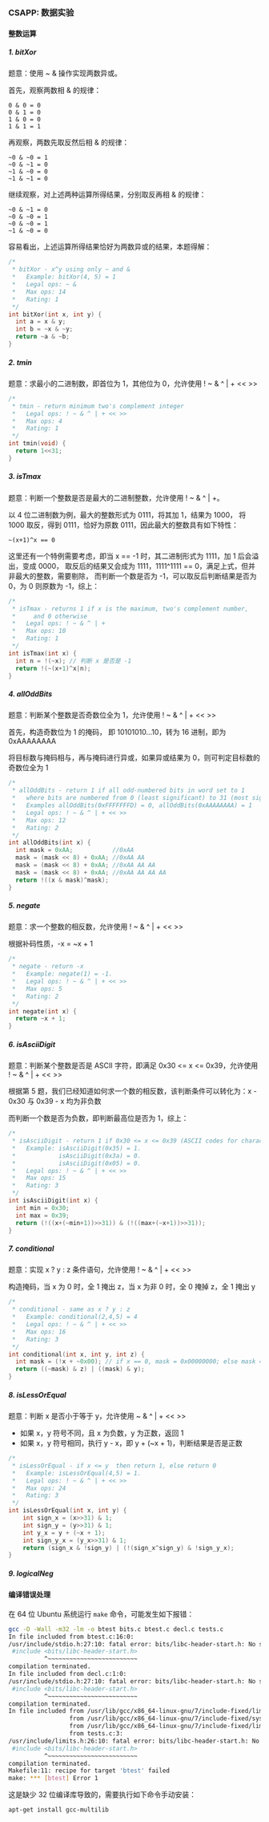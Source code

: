 ### CSAPP: 数据实验

#### 整数运算

##### 1. bitXor

题意：使用 ~ & 操作实现两数异或。

首先，观察两数相 & 的规律：

```
0 & 0 = 0
0 & 1 = 0
1 & 0 = 0
1 & 1 = 1
```

再观察，两数先取反然后相 & 的规律：

```
~0 & ~0 = 1
~0 & ~1 = 0
~1 & ~0 = 0
~1 & ~1 = 0
```

继续观察，对上述两种运算所得结果，分别取反再相 & 的规律：

```
~0 & ~1 = 0
~0 & ~0 = 1
~0 & ~0 = 1
~1 & ~0 = 0
```

容易看出，上述运算所得结果恰好为两数异或的结果，本题得解：

```cpp
/* 
 * bitXor - x^y using only ~ and & 
 *   Example: bitXor(4, 5) = 1
 *   Legal ops: ~ &
 *   Max ops: 14
 *   Rating: 1
 */
int bitXor(int x, int y) {
  int a = x & y;
  int b = ~x & ~y;
  return ~a & ~b;
}
```

##### 2. tmin

题意：求最小的二进制数，即首位为 1，其他位为 0，允许使用 ! ~ & ^ | + << >>

```cpp
/* 
 * tmin - return minimum two's complement integer 
 *   Legal ops: ! ~ & ^ | + << >>
 *   Max ops: 4
 *   Rating: 1
 */
int tmin(void) {
  return 1<<31;
}
```

##### 3. isTmax

题意：判断一个整数是否是最大的二进制整数，允许使用 ! ~ & ^ | +。

以 4 位二进制数为例，最大的整数形式为 0111，将其加 1，结果为 1000，
将 1000 取反，得到 0111，恰好为原数 0111，因此最大的整数具有如下特性：

```
~(x+1)^x == 0
```

这里还有一个特例需要考虑，即当 x == -1 时，其二进制形式为 1111，加 1 后会溢出，变成 0000，
取反后的结果又会成为 1111，1111^1111 == 0，满足上式，但并非最大的整数，需要剔除，
而判断一个数是否为 -1，可以取反后判断结果是否为 0，为 0 则原数为 -1，综上：

```cpp
/*
 * isTmax - returns 1 if x is the maximum, two's complement number,
 *     and 0 otherwise 
 *   Legal ops: ! ~ & ^ | +
 *   Max ops: 10
 *   Rating: 1
 */
int isTmax(int x) {
  int n = !(~x); // 判断 x 是否是 -1
  return !(~(x+1)^x|n);
}
```

##### 4. allOddBits

题意：判断某个整数是否奇数位全为 1，允许使用 ! ~ & ^ | + << >>

首先，构造奇数位为 1 的掩码， 即 10101010...10，转为 16 进制，即为 0xAAAAAAAA

将目标数与掩码相与，再与掩码进行异或，如果异或结果为 0，则可判定目标数的奇数位全为 1

```cpp
/* 
 * allOddBits - return 1 if all odd-numbered bits in word set to 1
 *   where bits are numbered from 0 (least significant) to 31 (most significant)
 *   Examples allOddBits(0xFFFFFFFD) = 0, allOddBits(0xAAAAAAAA) = 1
 *   Legal ops: ! ~ & ^ | + << >>
 *   Max ops: 12
 *   Rating: 2
 */
int allOddBits(int x) {
  int mask = 0xAA;           //0xAA
  mask = (mask << 8) + 0xAA; //0xAA AA
  mask = (mask << 8) + 0xAA; //0xAA AA AA
  mask = (mask << 8) + 0xAA; //0xAA AA AA AA
  return !((x & mask)^mask);
}
```

##### 5. negate

题意：求一个整数的相反数，允许使用 ! ~ & ^ | + << >>

根据补码性质，-x = ~x + 1

```cpp
/* 
 * negate - return -x 
 *   Example: negate(1) = -1.
 *   Legal ops: ! ~ & ^ | + << >>
 *   Max ops: 5
 *   Rating: 2
 */
int negate(int x) {
  return ~x + 1;
}
```

##### 6. isAsciiDigit

题意：判断某个整数是否是 ASCII 字符，即满足 0x30 <= x <= 0x39，允许使用 ! ~ & ^ | + << >>

根据第 5 题，我们已经知道如何求一个数的相反数，该判断条件可以转化为：x - 0x30 与 0x39 - x 均为非负数

而判断一个数是否为负数，即判断最高位是否为 1，综上：

```cpp
/* 
 * isAsciiDigit - return 1 if 0x30 <= x <= 0x39 (ASCII codes for characters '0' to '9')
 *   Example: isAsciiDigit(0x35) = 1.
 *            isAsciiDigit(0x3a) = 0.
 *            isAsciiDigit(0x05) = 0.
 *   Legal ops: ! ~ & ^ | + << >>
 *   Max ops: 15
 *   Rating: 3
 */
int isAsciiDigit(int x) {
  int min = 0x30;
  int max = 0x39;
  return (!((x+(~min+1))>>31)) & (!((max+(~x+1))>>31));
}
```

##### 7. conditional

题意：实现 x ? y : z 条件语句，允许使用 ! ~ & ^ | + << >>

构造掩码，当 x 为 0 时，全 1 掩出 z，当 x 为非 0 时，全 0 掩掉 z，全 1 掩出 y

```cpp
/* 
 * conditional - same as x ? y : z 
 *   Example: conditional(2,4,5) = 4
 *   Legal ops: ! ~ & ^ | + << >>
 *   Max ops: 16
 *   Rating: 3
 */
int conditional(int x, int y, int z) {
  int mask = (!x + ~0x00); // if x == 0, mask = 0x00000000; else mask = 0xffffffff
  return ((~mask) & z) | ((mask) & y);
}
```

##### 8. isLessOrEqual

题意：判断 x 是否小于等于 y，允许使用 ~ & ^ | + << >>

- 如果 x，y 符号不同，且 x 为负数，y 为正数，返回 1
- 如果 x，y 符号相同，执行 y - x，即 y + (~x + 1)，判断结果是否是正数

```cpp
/* 
 * isLessOrEqual - if x <= y  then return 1, else return 0 
 *   Example: isLessOrEqual(4,5) = 1.
 *   Legal ops: ! ~ & ^ | + << >>
 *   Max ops: 24
 *   Rating: 3
 */
int isLessOrEqual(int x, int y) {
	int sign_x = (x>>31) & 1;
	int sign_y = (y>>31) & 1;
	int y_x = y + (~x + 1);
	int sign_y_x = (y_x>>31) & 1;
	return (sign_x & !sign_y) | (!(sign_x^sign_y) & !sign_y_x);
}
```

##### 9. logicalNeg




#### 编译错误处理

在 64 位 Ubuntu 系统运行 `make` 命令，可能发生如下报错：

```sh
gcc -O -Wall -m32 -lm -o btest bits.c btest.c decl.c tests.c
In file included from btest.c:16:0:
/usr/include/stdio.h:27:10: fatal error: bits/libc-header-start.h: No such file or directory
 #include <bits/libc-header-start.h>
          ^~~~~~~~~~~~~~~~~~~~~~~~~~
compilation terminated.
In file included from decl.c:1:0:
/usr/include/stdio.h:27:10: fatal error: bits/libc-header-start.h: No such file or directory
 #include <bits/libc-header-start.h>
          ^~~~~~~~~~~~~~~~~~~~~~~~~~
compilation terminated.
In file included from /usr/lib/gcc/x86_64-linux-gnu/7/include-fixed/limits.h:194:0,
                 from /usr/lib/gcc/x86_64-linux-gnu/7/include-fixed/syslimits.h:7,
                 from /usr/lib/gcc/x86_64-linux-gnu/7/include-fixed/limits.h:34,
                 from tests.c:3:
/usr/include/limits.h:26:10: fatal error: bits/libc-header-start.h: No such file or directory
 #include <bits/libc-header-start.h>
          ^~~~~~~~~~~~~~~~~~~~~~~~~~
compilation terminated.
Makefile:11: recipe for target 'btest' failed
make: *** [btest] Error 1
```

这是缺少 32 位编译库导致的，需要执行如下命令手动安装：

```sh
apt-get install gcc-multilib
```
